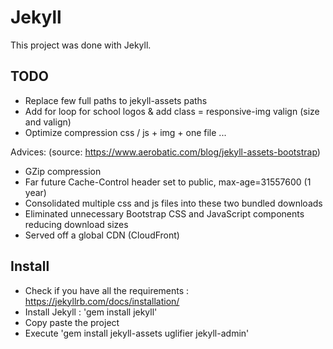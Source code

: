 # Jekyll 

This project was done with Jekyll.

## TODO

* Replace few full paths to jekyll-assets paths
* Add for loop for school logos & add class = responsive-img valign (size and valign)
* Optimize compression css / js + img + one file ...

Advices: (source: https://www.aerobatic.com/blog/jekyll-assets-bootstrap)

* GZip compression
* Far future Cache-Control header set to public, max-age=31557600 (1 year)
* Consolidated multiple css and js files into these two bundled downloads
* Eliminated unnecessary Bootstrap CSS and JavaScript components reducing download sizes
* Served off a global CDN (CloudFront)

## Install

* Check if you have all the requirements : https://jekyllrb.com/docs/installation/
* Install Jekyll : 'gem install jekyll'
* Copy paste the project
* Execute 'gem install jekyll-assets uglifier jekyll-admin'
